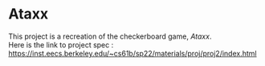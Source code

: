 # Ataxx
This project is a recreation of the checkerboard game, <i> Ataxx</i>. <br> Here is the link to project spec : https://inst.eecs.berkeley.edu/~cs61b/sp22/materials/proj/proj2/index.html 
